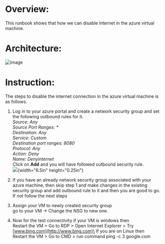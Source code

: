 # **Overview:**

This runbook shows that how we can disable internet in the azure virtual machine.

# **Architecture:**

![image](https://user-images.githubusercontent.com/46097990/187653467-4bc2f462-6a77-4d5e-9a6e-3d9b3b68f340.png)

# **Instruction:**

The steps to disable the internet connection in the azure virtual
machine is as follows.

1.  Log in to your azure portal and create a network security group and
    set the following outbound rules for it.\
    *Source: Any\
    Source Port Ranges: \*\
    Destination: Any\
    Service: Custom\
    Destination port ranges: 8080\
    Protocol: Any\
    Action: Deny\
    Name: Denyinternet*\
    Click on **Add** and you will have followed outbound security rule.\
    ![](media/image2.png){width="6.5in" height="0.25in"}

2.  If you have an already network security group associated with your
    azure machine, then skip step 1 and make changes in the existing
    security group and add outbound rule to it and then you are good to
    go. If not follow the next steps

3.  Assign your VM to newly created security group \
    go to your VM -\> Change the NSG to new one.

4.  Now for the test connectivity if your VM is windows then\
    Restart the VM \> Go to RDP \> Open Internet Explorer \> Try
    [www.bing.com](http://www.bing.com)\
    If you are on Linux then\
    Restart the VM \> Go to CMD \> run command ping -c 3 google.com
